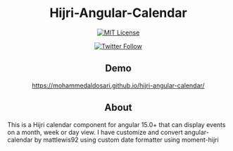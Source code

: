 <h1 align="center">Hijri-Angular-Calendar</h1>

<div align="center">

[![MIT License][license-image]][license-url]

[![Twitter Follow](https://img.shields.io/twitter/follow/mhwdosari.svg)](https://twitter.com/mhwdosari)

</div>

<h2 align="center">Demo</h2>

<div align="center">

https://mohammedaldosari.github.io/hijri-angular-calendar/

</div>

<h2 align="center">About</h2>

This is a Hijri calendar component for angular 15.0+ that can display events on a month, week or day view. I have customize and convert <a herf="https://mattlewis-github.com/angular-calendar/">angular-calendar</a> by <a herf="https://github.com/mattlewis92/angular-calendar/commits?author=mattlewis92">mattlewis92</a> using custom date formatter using <a herf="https://github.com/xsoh/moment-hijri">moment-hijri </a>

[license-image]: http://img.shields.io/badge/license-MIT-blue.svg?style=flat
[license-url]: LICENSE
